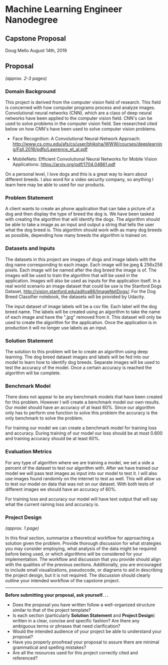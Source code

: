 # Machine Learning Engineer Nanodegree
## Capstone Proposal
Doug Mello
August 14th, 2019

## Proposal
_(approx. 2-3 pages)_

### Domain Background

This project is derived from the computer vision field of research. This field is concerned with how computer programs process and analyze images. Convolutional neural networks (CNN), which are a class of deep neural networks have been applied to the computer vision field. CNN's can be used to solve problems in the computer vision field. See researched cited below on how CNN's have been used to solve computer vision problems.

- Face Recognition: A Convolutional Neural-Network Approach: http://www.cs.cmu.edu/afs/cs/user/bhiksha/WWW/courses/deeplearning/Fall.2016/pdfs/Lawrence_et_al.pdf

- MobileNets: Efficient Convolutional Neural Networks for Mobile Vision Applications: https://arxiv.org/pdf/1704.04861.pdf

On a personal level, I love dogs and this is a great way to learn about different breeds. I also word for a video security company, so anything I learn here may be able to used for our products.

### Problem Statement

A client wants to create an phone application that can take a picture of a dog and then display the type of breed the dog is. We have been tasked with creating the algorithm that will identify the dogs. The algorithm should be able to take a image as an input and output a string that tells the user what the dog breed is. This algorithm should work with as many dog breeds as possible, depending how many breeds the algorithm is trained on.

### Datasets and Inputs

The datasets in this project are images of dogs and image labels with the dog name corresponding to each image. Each image will be jpeg & 256x256 pixels. Each image will be named after the dog breed the image is of. The images will be used to train the algorithm that will be used in the application. Images will also be used as inputs for the application itself. In a real world scenario an image dataset that could be use is the Stanford Dogs Dataset, http://vision.stanford.edu/aditya86/ImageNetDogs/. For the Dog Breed Classifier notebook, the datasets will be provided by Udacity.

The input dataset of image labels will be a csv file. Each label will the dog breed name. The labels will be created using an algorithm to take the name of each image and have the ".jpg" removed from it. This dataset will only be used to create the algorithm for the application. Once the application is in production it will no longer use labels as an input.

### Solution Statement

The solution to this problem will be to create an algorithm using deep learning. The dog breed dataset images and labels will be fed into our model to learn how to identify dog breeds. Separate images will be used to test the accuracy of the model. Once a certain accuracy is reached the algorithm will be complete.

### Benchmark Model

There does not appear to be any benchmark models that have been created for this problem. However I will create a benchmark model our own results. Our model should have an accuracy of at least 60%. Since our algorithm only has to perform one function to solve this problem the accuracy is the only benchmark to solve the problem.

For training our model we can create a benchmark model for training loss and accuracy. During training of our model our loss should be at most 0.600 and training accuracy should be at least 60%.

### Evaluation Metrics

For any type of algorithm where we are training a model, we set a side a percent of the dataset to test our algorithm with. After we have trained our model we will pass test images as input into our model to test it. I will also use images found randomly on the internet to test as well. This will allow us to test our model on data that was not on our dataset. With both tests of different images we should have an accuracy of 60%.

For training loss and accuracy our model will have text output that will say what the current raining loss and accuracy is.

### Project Design
_(approx. 1 page)_

In this final section, summarize a theoretical workflow for approaching a solution given the problem. Provide thorough discussion for what strategies you may consider employing, what analysis of the data might be required before being used, or which algorithms will be considered for your implementation. The workflow and discussion that you provide should align with the qualities of the previous sections. Additionally, you are encouraged to include small visualizations, pseudocode, or diagrams to aid in describing the project design, but it is not required. The discussion should clearly outline your intended workflow of the capstone project.

-----------

**Before submitting your proposal, ask yourself. . .**

- Does the proposal you have written follow a well-organized structure similar to that of the project template?
- Is each section (particularly **Solution Statement** and **Project Design**) written in a clear, concise and specific fashion? Are there any ambiguous terms or phrases that need clarification?
- Would the intended audience of your project be able to understand your proposal?
- Have you properly proofread your proposal to assure there are minimal grammatical and spelling mistakes?
- Are all the resources used for this project correctly cited and referenced?
